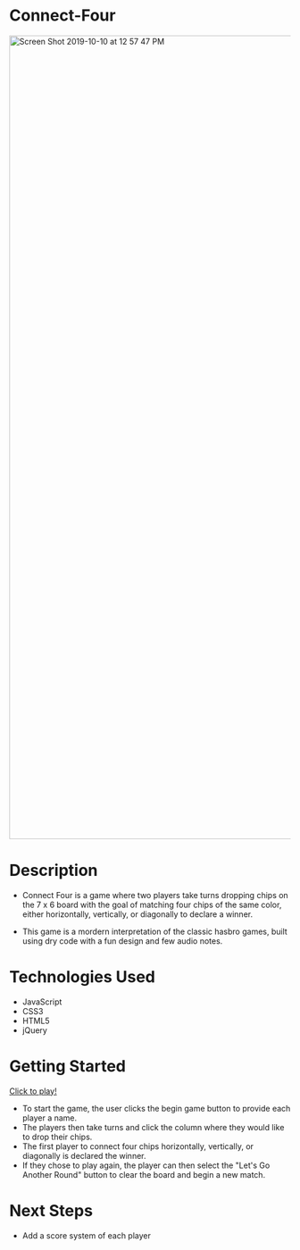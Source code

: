 # Connect-Four 


<img width="1440" alt="Screen Shot 2019-10-10 at 12 57 47 PM" src="https://user-images.githubusercontent.com/53157290/66604093-4e084d00-eb62-11e9-923a-bd55096b857f.png">



# Description 

* Connect Four is a game where two players take turns dropping chips on the 7 x 6  board with the goal of matching four chips of the same color, either horizontally, vertically, or diagonally to declare 
a winner. 

* This game is a mordern interpretation of the classic hasbro games, built using dry code with a fun design and few audio notes.


# Technologies Used
* JavaScript
* CSS3
* HTML5
* jQuery

# Getting Started 

[Click to play!](https://eecanada.github.io/connect-four/)

* To start the game, the user clicks the begin game button to provide each player a name.
* The players then take turns and  click the column where they would like to drop their chips.
* The first player to connect four chips horizontally, vertically, or diagonally is declared the winner.
* If they chose to play again, the player can then select the "Let's Go Another Round" button to clear the board and begin a new match.


# Next Steps
* Add a score system of each player 




